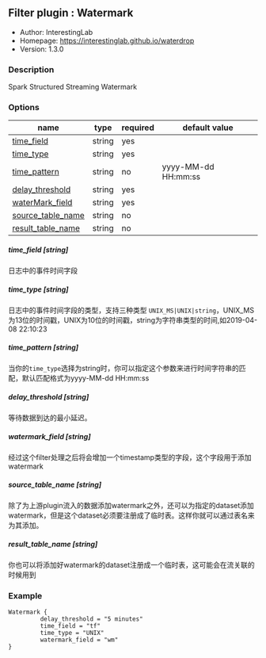 ## Filter plugin : Watermark

* Author: InterestingLab
* Homepage: https://interestinglab.github.io/waterdrop
* Version: 1.3.0

### Description

Spark Structured Streaming Watermark

### Options

| name | type | required | default value |
| --- | --- | --- | --- |
| [time_field](#time_field-string) | string | yes |  |
| [time_type](#time_type-string) | string | yes |  |
| [time_pattern](#time_pattern-string) | string | no | yyyy-MM-dd HH:mm:ss |
| [delay_threshold](#delay_threshold-string) | string | yes |  |
| [waterMark_field](#watermark_field-string) | string | yes |  |
| [source_table_name](#source_table_name-string) | string | no |  |
| [result_table_name](#result_table_name-string) | string | no |  |


##### time_field [string]

日志中的事件时间字段

##### time_type [string]

日志中的事件时间字段的类型，支持三种类型 `UNIX_MS|UNIX|string`，UNIX_MS为13位的时间戳，UNIX为10位的时间戳，string为字符串类型的时间,如2019-04-08 22:10:23

##### time_pattern [string]

当你的`time_type`选择为string时，你可以指定这个参数来进行时间字符串的匹配，默认匹配格式为yyyy-MM-dd HH:mm:ss

##### delay_threshold [string]

等待数据到达的最小延迟。

##### watermark_field [string]

经过这个filter处理之后将会增加一个timestamp类型的字段，这个字段用于添加watermark

##### source_table_name [string]

除了为上游plugin流入的数据添加watermark之外，还可以为指定的dataset添加watermark，但是这个dataset必须要注册成了临时表。这样你就可以通过表名来为其添加。

##### result_table_name [string]

你也可以将添加好watermark的dataset注册成一个临时表，这可能会在流关联的时候用到

### Example

```
Watermark {
         delay_threshold = "5 minutes"
         time_field = "tf"
         time_type = "UNIX"
         watermark_field = "wm"
}
```
